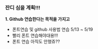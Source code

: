 ### 잔디 심을 계획!!!

__1. Github 연습한다는 목적을 가지고__

- 폰트연습 및 github 사용법 연습 5/13 ~ 5/19
- 빨리 폰트 연습해야대용!!!
- 폰트 연습 아직도 안했쥬??
